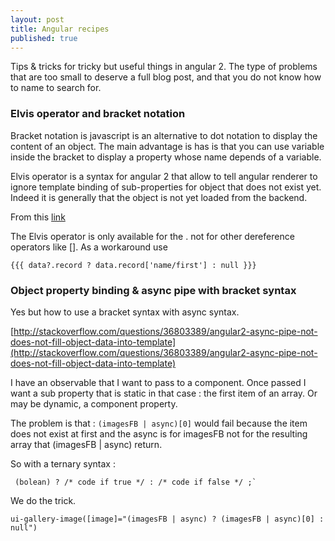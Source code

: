 ```yaml
---
layout: post
title: Angular recipes
published: true
---
```

Tips & tricks for tricky but useful things in angular 2. The type of problems that are too small  to deserve a full blog post, and that you do not know how to name to search for.

### Elvis operator and bracket notation

Bracket notation is javascript is an alternative to dot notation to display the content of an object. The main advantage is has is that you can use variable inside the bracket to display a property whose name depends of a variable.

Elvis operator is a syntax for angular 2 that allow to tell angular renderer to ignore template binding of sub-properties for object that does not exist yet. Indeed it is generally that the object is not yet loaded from the backend.

From this [link](http://stackoverflow.com/questions/35768768/angular2-using-elvis-operator-on-object-key-with-forward-slash)


The Elvis operator is only available for the . not for other dereference operators like []. As a workaround use

```
{{{ data?.record ? data.record['name/first'] : null }}}
```

### Object property binding & async pipe with bracket syntax

Yes but how to use a bracket syntax with async syntax.

[http://stackoverflow.com/questions/36803389/angular2-async-pipe-not-does-not-fill-object-data-into-template](http://stackoverflow.com/questions/36803389/angular2-async-pipe-not-does-not-fill-object-data-into-template)

I have an observable that I want to pass to a component.
Once passed I want a sub property that is static in that case : the first item of an array.
Or may be dynamic, a component property.    

The problem is that : `(imagesFB | async)[0]` would fail because the item does not exist at first and the async is for imagesFB not for the resulting array that (imagesFB | async) return.

So with a ternary syntax :

```
 (bolean) ? /* code if true */ : /* code if false */ ;`
```

We do the trick.

```
ui-gallery-image([image]="(imagesFB | async) ? (imagesFB | async)[0] : null")
```
